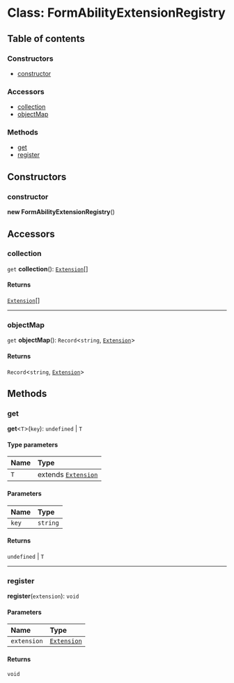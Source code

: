 # Class: FormAbilityExtensionRegistry

## Table of contents

### Constructors

* [constructor](/en/auto-docs/form-core/classes/FormAbilityExtensionRegistry.md#constructor)

### Accessors

* [collection](/en/auto-docs/form-core/classes/FormAbilityExtensionRegistry.md#collection)
* [objectMap](/en/auto-docs/form-core/classes/FormAbilityExtensionRegistry.md#objectmap)

### Methods

* [get](/en/auto-docs/form-core/classes/FormAbilityExtensionRegistry.md#get)
* [register](/en/auto-docs/form-core/classes/FormAbilityExtensionRegistry.md#register)

## Constructors

### constructor

**new FormAbilityExtensionRegistry**()

## Accessors

### collection

`get` **collection**(): [`Extension`](/en/auto-docs/form-core/interfaces/Extension.md)\[]

#### Returns

[`Extension`](/en/auto-docs/form-core/interfaces/Extension.md)\[]

***

### objectMap

`get` **objectMap**(): `Record`<`string`, [`Extension`](/en/auto-docs/form-core/interfaces/Extension.md)>

#### Returns

`Record`<`string`, [`Extension`](/en/auto-docs/form-core/interfaces/Extension.md)>

## Methods

### get

**get**<`T`>(`key`): `undefined` | `T`

#### Type parameters

| Name | Type |
| :------ | :------ |
| `T` | extends [`Extension`](/en/auto-docs/form-core/interfaces/Extension.md) |

#### Parameters

| Name | Type |
| :------ | :------ |
| `key` | `string` |

#### Returns

`undefined` | `T`

***

### register

**register**(`extension`): `void`

#### Parameters

| Name | Type |
| :------ | :------ |
| `extension` | [`Extension`](/en/auto-docs/form-core/interfaces/Extension.md) |

#### Returns

`void`
